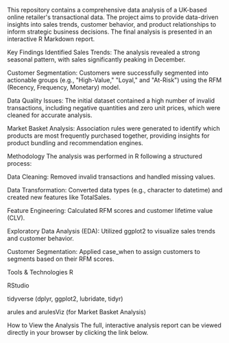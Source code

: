 This repository contains a comprehensive data analysis of a UK-based online retailer's transactional data. The project aims to provide data-driven insights into sales trends, customer behavior, and product relationships to inform strategic business decisions. The final analysis is presented in an interactive R Markdown report.

Key Findings Identified Sales Trends: The analysis revealed a strong seasonal pattern, with sales significantly peaking in December.

Customer Segmentation: Customers were successfully segmented into actionable groups (e.g., "High-Value," "Loyal," and "At-Risk") using the RFM (Recency, Frequency, Monetary) model.

Data Quality Issues: The initial dataset contained a high number of invalid transactions, including negative quantities and zero unit prices, which were cleaned for accurate analysis.

Market Basket Analysis: Association rules were generated to identify which products are most frequently purchased together, providing insights for product bundling and recommendation engines.

Methodology The analysis was performed in R following a structured process:

Data Cleaning: Removed invalid transactions and handled missing values.

Data Transformation: Converted data types (e.g., character to datetime) and created new features like TotalSales.

Feature Engineering: Calculated RFM scores and customer lifetime value (CLV).

Exploratory Data Analysis (EDA): Utilized ggplot2 to visualize sales trends and customer behavior.

Customer Segmentation: Applied case_when to assign customers to segments based on their RFM scores.

Tools & Technologies R

RStudio

tidyverse (dplyr, ggplot2, lubridate, tidyr)

arules and arulesViz (for Market Basket Analysis)

How to View the Analysis The full, interactive analysis report can be viewed directly in your browser by clicking the link below.
